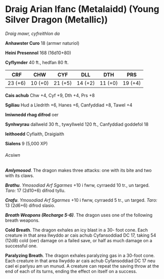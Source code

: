 # Draig Arian Ifanc (Metalaidd) (Young Silver Dragon (Metallic))

*Draig mawr, cyfreithlon da*

**Anhawster Curo** 18 (armwr naturiol)

**Heini Presennol** 168 (16d10+80)

**Cyflymder** 40 ft., hedfan 80 ft.

| CRF     | CHW     | CYF     | DLL     | DTH     | PRS     |
|---------|---------|---------|---------|---------|---------|
| 23 (+6) | 10 (+0) | 21 (+5) | 14 (+2) | 11 (+0) | 19 (+4) |

**Cais achub** Chw +4, Cyf +9, Dth +4, Prs +8

**Sgiliau** Hud a Lledrith +6, Hanes +6, Canfyddiad +8, Tawel +4

**Imiwnedd rhag difrod** oer

**Synhwyrau** dallweld 30 ft., tywyllweld 120 ft., Canfyddiad goddefol 18

**Ieithoedd** Cyfiaith, Draigiaith

**Sialens** 9 (5,000 XP)

###### Acsiwn

***Amlymosod***. The dragon makes three attacks: one with its bite and two with its claws.

***Brathu***. *Ymosodiad Arf Sgarmes* +10 i fwrw, cyrraedd 10 tr., un targed. *Taro:* 17 (2d10+6) difrod tyllu.

***Crafu***. *Ymosodiad Arf Sgarmes* +10 i fwrw, cyrraedd 5 tr., un targed. *Taro:* 13 (2d6+6) difrod slasio.

***Breath Weapons (Recharge 5-6)***. The dragon uses one of the following breath weapons.

**Cold Breath**. The dragon exhales an icy blast in a 30- foot cone. Each creature in that area llwyddo ar cais achub Cyfansoddiad DC 17, taking 54 (12d8) cold (oer) damage on a failed save, or half as much damage on a successful one.

**Paralyzing Breath**. The dragon exhales paralyzing gas in a 30-foot cone. Each creature in that area llwyddo ar cais achub Cyfansoddiad DC 17 neu cael ei parlysu am un munud. A creature can repeat the saving throw at the end of each of its turns, ending the effect on itself on a success.